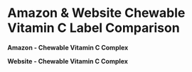 # Amazon & Website Chewable Vitamin C Label Comparison

**Amazon - Chewable Vitamin C Complex**

**Website - Chewable Vitamin C Complex**